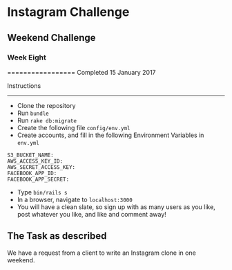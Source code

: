 # Instagram Challenge
## Weekend Challenge
### Week Eight
=================
Completed 15 January 2017

Instructions
*****
* Clone the repository
* Run `bundle `
* Run `rake db:migrate`
* Create the following file `config/env.yml`
* Create accounts, and fill in the following Environment Variables in `env.yml`
```
S3_BUCKET_NAME:
AWS_ACCESS_KEY_ID:
AWS_SECRET_ACCESS_KEY:
FACEBOOK_APP_ID:
FACEBOOK_APP_SECRET:
```
* Type ```bin/rails s```
* In a browser, navigate to `localhost:3000`
* You will have a clean slate, so sign up with as many users as you like,  post whatever you like, and like and comment away!


The Task as described
-------

We have a request from a client to write an Instagram clone in one weekend.
